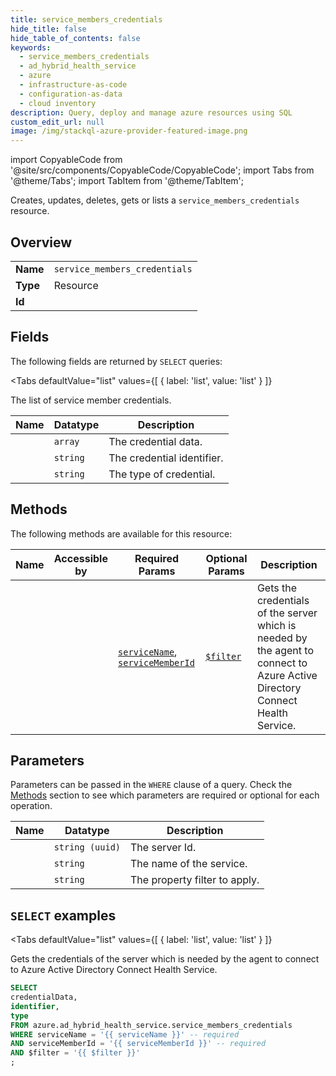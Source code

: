 ```yaml
--- 
title: service_members_credentials
hide_title: false
hide_table_of_contents: false
keywords:
  - service_members_credentials
  - ad_hybrid_health_service
  - azure
  - infrastructure-as-code
  - configuration-as-data
  - cloud inventory
description: Query, deploy and manage azure resources using SQL
custom_edit_url: null
image: /img/stackql-azure-provider-featured-image.png
---
```


import CopyableCode from '@site/src/components/CopyableCode/CopyableCode';
import Tabs from '@theme/Tabs';
import TabItem from '@theme/TabItem';

Creates, updates, deletes, gets or lists a <code>service_members_credentials</code> resource.

## Overview
<table><tbody>
<tr><td><b>Name</b></td><td><code>service_members_credentials</code></td></tr>
<tr><td><b>Type</b></td><td>Resource</td></tr>
<tr><td><b>Id</b></td><td><CopyableCode code="azure.ad_hybrid_health_service.service_members_credentials" /></td></tr>
</tbody></table>

## Fields

The following fields are returned by `SELECT` queries:

<Tabs
    defaultValue="list"
    values={[
        { label: 'list', value: 'list' }
    ]}
>
<TabItem value="list">

The list of service member credentials.

<table>
<thead>
    <tr>
    <th>Name</th>
    <th>Datatype</th>
    <th>Description</th>
    </tr>
</thead>
<tbody>
<tr>
    <td><CopyableCode code="credentialData" /></td>
    <td><code>array</code></td>
    <td>The credential data.</td>
</tr>
<tr>
    <td><CopyableCode code="identifier" /></td>
    <td><code>string</code></td>
    <td>The credential identifier.</td>
</tr>
<tr>
    <td><CopyableCode code="type" /></td>
    <td><code>string</code></td>
    <td>The type of credential.</td>
</tr>
</tbody>
</table>
</TabItem>
</Tabs>

## Methods

The following methods are available for this resource:

<table>
<thead>
    <tr>
    <th>Name</th>
    <th>Accessible by</th>
    <th>Required Params</th>
    <th>Optional Params</th>
    <th>Description</th>
    </tr>
</thead>
<tbody>
<tr>
    <td><a href="#list"><CopyableCode code="list" /></a></td>
    <td><CopyableCode code="select" /></td>
    <td><a href="#parameter-serviceName"><code>serviceName</code></a>, <a href="#parameter-serviceMemberId"><code>serviceMemberId</code></a></td>
    <td><a href="#parameter-$filter"><code>$filter</code></a></td>
    <td>Gets the credentials of the server which is needed by the agent to connect to Azure Active Directory Connect Health Service.</td>
</tr>
</tbody>
</table>

## Parameters

Parameters can be passed in the `WHERE` clause of a query. Check the [Methods](#methods) section to see which parameters are required or optional for each operation.

<table>
<thead>
    <tr>
    <th>Name</th>
    <th>Datatype</th>
    <th>Description</th>
    </tr>
</thead>
<tbody>
<tr id="parameter-serviceMemberId">
    <td><CopyableCode code="serviceMemberId" /></td>
    <td><code>string (uuid)</code></td>
    <td>The server Id.</td>
</tr>
<tr id="parameter-serviceName">
    <td><CopyableCode code="serviceName" /></td>
    <td><code>string</code></td>
    <td>The name of the service.</td>
</tr>
<tr id="parameter-$filter">
    <td><CopyableCode code="$filter" /></td>
    <td><code>string</code></td>
    <td>The property filter to apply.</td>
</tr>
</tbody>
</table>

## `SELECT` examples

<Tabs
    defaultValue="list"
    values={[
        { label: 'list', value: 'list' }
    ]}
>
<TabItem value="list">

Gets the credentials of the server which is needed by the agent to connect to Azure Active Directory Connect Health Service.

```sql
SELECT
credentialData,
identifier,
type
FROM azure.ad_hybrid_health_service.service_members_credentials
WHERE serviceName = '{{ serviceName }}' -- required
AND serviceMemberId = '{{ serviceMemberId }}' -- required
AND $filter = '{{ $filter }}'
;
```
</TabItem>
</Tabs>

